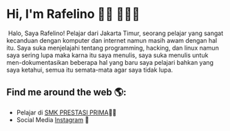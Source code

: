 
# Hi, I'm Rafelino 👋🏾 👩🏾‍💻

<img src="(https://github.com/Rafelinorpl1/Rafelinorpl1/assets/144409963/191e25bc-38a4-4e3c-8686-875a4aae3da0)"
alt="">
Halo, Saya Rafelino! Pelajar dari Jakarta Timur, seorang pelajar yang sangat kecanduan dengan komputer dan internet namun masih awam dengan hal itu.
Saya suka menjelajahi tentang programming, hacking, dan linux namun saya sering lupa maka karna itu saya menulis, saya suka menulis untuk men-dokumentasikan beberapa hal yang baru saya pelajari
bahkan yang saya ketahui, semua itu semata-mata agar saya tidak lupa.

## Find me around the web 🌎:
- Pelajar di <a href="https://smkprestasiprima.sch.id/">SMK PRESTASI PRIMA</a>✍🏾
- Social Media <a href=https://www.instagram.com/rafellandka/)>Instagram</a> 💼

